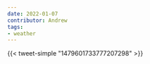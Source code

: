 ```yaml
---
date: 2022-01-07
contributor: Andrew
tags:
- weather
---
```


{{< tweet-simple "1479601733777207298" >}}

<!-- {< tweet user="NWSWPC" id="1479601733777207298" >}} -->
